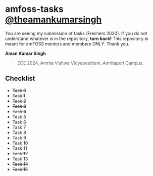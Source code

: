 # amfoss-tasks [@theamankumarsingh](https://github.com/theamankumarsingh)

You are seeing my submission of tasks (Freshers 2020). If you do not understand whatever is in the repository, **turn back!** This repository is meant for amFOSS mentors and members *ONLY*.
Thank you.

**Aman Kumar Singh**
>ECE 2024,
>Amrita Vishwa Vidyapeetham,
>Amritapuri Campus.

## Checklist
- ~~Task 0~~
- ~~Task 1~~
- ~~Task 2~~
- ~~Task 3~~
- ~~Task 4~~
- Task 5
- Task 6
- Task 7
- Task 8
- Task 9
- Task 10
- Task 11
- ~~Task 12~~
- Task 13
- ~~Task 14~~
- ~~Task 15~~
